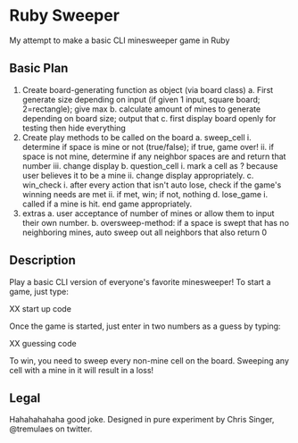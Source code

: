 # Ruby Sweeper
My attempt to make a basic CLI  minesweeper game in Ruby

## Basic Plan

1. Create board-generating function as object (via board class)
  a. First generate size depending on input (if given 1 input, square board; 2=rectangle); give max
  b. calculate amount of mines to generate depending on board size; output that
  c. first display board openly for testing then hide everything
2. Create play methods to be called on the board
  a. sweep_cell
    i. determine if space is mine or not (true/false); if true, game over!
    ii. if space is not mine, determine if any neighbor spaces are and return that number
    iii. change display
  b. question_cell
    i. mark a cell as ? because user believes it to be a mine
    ii. change display appropriately.
  c. win_check
    i. after every action that isn't auto lose, check if the game's winning needs are met
    ii. if met, win; if not, nothing
  d. lose_game
    i. called if a mine is hit. end game appropriately.
3. extras
  a. user acceptance of number of mines or allow them to input their own number.
  b. oversweep-method: if a space is swept that has no neighboring mines, auto sweep out all neighbors that also return 0

## Description

Play a basic CLI version of everyone's favorite minesweeper! To start a game, just type:

XX start up code

Once the game is started, just enter in two numbers as a guess by typing:

XX guessing code

To win, you need to sweep every non-mine cell on the board. Sweeping any cell with a mine in it will result in a loss!

## Legal

Hahahahahaha good joke. Designed in pure experiment by Chris Singer, @tremulaes on twitter.